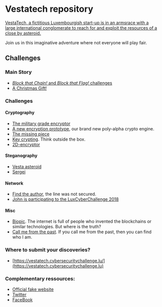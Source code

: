 # Vestatech repository

[VestaTech, a fictitious Luxembourgish start-up is in an armsrace with a large international conglomerate to reach for and exploit the resources of a close by asteroid.](https://www.linkedin.com/showcase/vestatech-luxembourg/)

Join us in this imaginative adventure where not everyone will play fair.


## Challenges

### Main Story
- [_Block that Chain!_ and _Block that Flag!_ challenges](blockchain-5.0-POC/chain)
- [A Christmas Gift!](Christmas%20gift/)



### Challenges

#### Cryptography
- [The military grade encryptor](challenges/the-military-grade-encryptor/)
- [A new encryption prototype](challenges/a-new-encryption-prototype/secret), our brand new poly-alpha crypto engine.
- [The missing piece](challenges/the-missing-piece/)
- [Key crypting](challenges/key-crypting/secret). Think outside the box.
- [2D-encryptor](challenges/2D-encryptor/crypto)


#### Steganography
- [Vesta asteroid](challenges/Vesta-asteroid/vesta.png)
- [Sergei](challenges/sergei/Sergei.png)


#### Network
- [Find the author](challenges/find-the-author/gift.cap), the line was not secured.
- [John is participating to the LuxCyberChallenge 2018](challenges/John_is_participating_to_the_LuxCyberChallenge_2018/Archive_18-12-19_08-26-14.har)


#### Misc
- [Biopic](challenges/biopic-challenge/biopic.base64). The internet is full of people who invented the blockchains or similar technologies. But where is the truth? 
- [Call me from the past](challenges/call-me-from-the-past/final.wav). If you call me from the past, then you can find who I am.



### Where to submit your discoveries?

- [https://vestatech.cybersecuritychallenge.lu/](https://vestatech.cybersecuritychallenge.lu)


### Complementary ressources:

- [Official fake website](http://www.vestatech.lu)
- [Twitter](https://twitter.com/VestaTechSpace)
- [FaceBook](https://www.facebook.com/VestaTechLuxembourg/)
